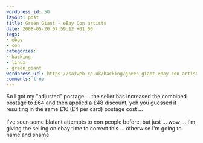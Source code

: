 ```yaml
--- 
wordpress_id: 50
layout: post
title: Green Giant - eBay Con artists
date: 2008-05-20 07:59:12 +01:00
tags: 
- ebay
- con
categories: 
- hacking
- linux
- green_giant
wordpress_url: https://saiweb.co.uk/hacking/green-giant-ebay-con-artists
comments: true
---
```

<div style=''>So I got my "adjusted" postage ... the seller has increased the
combined postage to £64 and then applied a £48 discount, yeh you
guessed it resulting in the same £16 (£4 per card) postage cost ...<br /><br />I've
seen some blatant attempts to con people before, but just ... wow ...
I'm giving the selling on ebay time to correct this ... otherwise I'm
going to name and shame.<br /></div>
